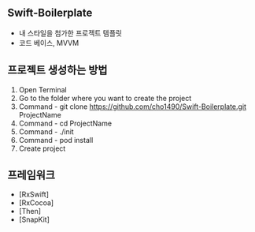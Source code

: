 ## Swift-Boilerplate
- 내 스타일을 첨가한 프로젝트 템플릿
- 코드 베이스, MVVM

## 프로젝트 생성하는 방법
1. Open Terminal
2. Go to the folder where you want to create the project
3. Command - git clone https://github.com/cho1490/Swift-Boilerplate.git ProjectName
4. Command - cd ProjectName
5. Command - ./init
6. Command - pod install
7. Create project

## 프레임워크
 - [RxSwift]
 - [RxCocoa]
 - [Then]
 - [SnapKit]
